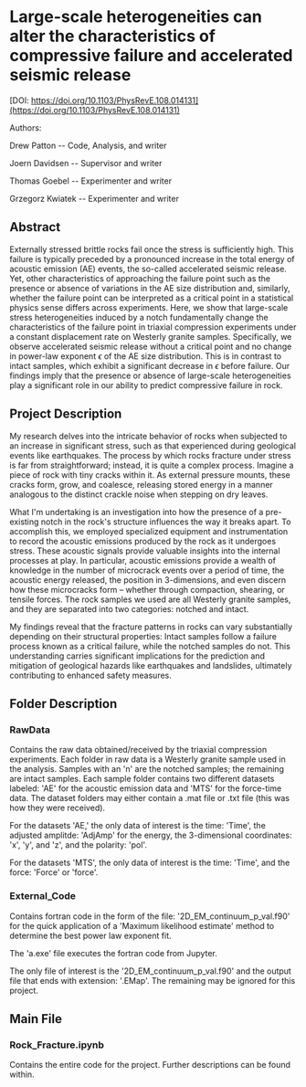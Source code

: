 # Large-scale heterogeneities can alter the characteristics of compressive failure and accelerated seismic release
[DOI: https://doi.org/10.1103/PhysRevE.108.014131](https://doi.org/10.1103/PhysRevE.108.014131)

Authors: 

Drew Patton      -- Code, Analysis, and writer

Joern Davidsen   --      Supervisor and writer

Thomas Goebel    --    Experimenter and writer

Grzegorz Kwiatek --    Experimenter and writer

## Abstract
Externally stressed brittle rocks fail once the stress is sufficiently high. This failure is typically preceded by
a pronounced increase in the total energy of acoustic emission (AE) events, the so-called accelerated seismic
release. Yet, other characteristics of approaching the failure point such as the presence or absence of variations
in the AE size distribution and, similarly, whether the failure point can be interpreted as a critical point in a
statistical physics sense differs across experiments. Here, we show that large-scale stress heterogeneities induced
by a notch fundamentally change the characteristics of the failure point in triaxial compression experiments under
a constant displacement rate on Westerly granite samples. Specifically, we observe accelerated seismic release
without a critical point and no change in power-law exponent $\epsilon$ of the AE size distribution. This is in contrast to
intact samples, which exhibit a significant decrease in $\epsilon$ before failure. Our findings imply that the presence or
absence of large-scale heterogeneities play a significant role in our ability to predict compressive failure in rock.

## Project Description
My research delves into the intricate behavior of rocks when subjected to an increase in significant stress, such as that experienced during geological events like earthquakes.
The process by which rocks fracture under stress is far from straightforward; instead, it is quite a complex process. Imagine a piece of rock with tiny cracks within it. 
As external pressure mounts, these cracks form, grow, and coalesce, releasing stored energy in a manner analogous to the distinct crackle noise when stepping on dry leaves.

What I'm undertaking is an investigation into how the presence of a pre-existing notch in the rock's structure influences the way it breaks apart.
To accomplish this, we employed specialized equipment and instrumentation to record the acoustic emissions produced by the rock as it undergoes stress. 
These acoustic signals provide valuable insights into the internal processes at play. In particular, acoustic emissions provide a wealth of knowledge in the number of microcrack events over a period of time, the acoustic energy released, the position in 3-dimensions,
and even discern how these microcracks form – whether through compaction, shearing, or tensile forces.
The rock samples we used are all Westerly granite samples, and they are separated into two categories: notched and intact.

My findings reveal that the fracture patterns in rocks can vary substantially depending on their structural properties: Intact samples follow a failure process known as a critical failure, while the notched samples do not. This understanding carries significant implications for the prediction and mitigation of geological hazards like earthquakes and landslides, ultimately contributing to enhanced safety measures.

## Folder Description

### RawData 
Contains the raw data obtained/received by the triaxial compression experiments.
Each folder in raw data is a Westerly granite sample used in the analysis. Samples with an 'n' are the notched samples; the remaining are intact samples.
Each sample folder contains two different datasets labeled: 'AE' for the acoustic emission data and 'MTS' for the force-time data.
The dataset folders may either contain a .mat file or .txt file (this was how they were received).

For the datasets 'AE,' the only data of interest is the time: 'Time', the adjusted amplitde: 'AdjAmp' for the energy, the 3-dimensional coordinates: 'x', 'y', and 'z', and the polarity: 'pol'.

For the datasets 'MTS', the only data of interest is the time: 'Time', and the force: 'Force' or 'force'.

### External_Code
Contains fortran code in the form of the file: '2D_EM_continuum_p_val.f90' for the quick application of a 'Maximum likelihood estimate' method to determine the best power law exponent fit.

The 'a.exe' file executes the fortran code from Jupyter.

The only file of interest is the '2D_EM_continuum_p_val.f90' and the output file that ends with extension: '.EMap'. The remaining may be ignored for this project.

## Main File

### Rock_Fracture.ipynb
Contains the entire code for the project. Further descriptions can be found within. 



